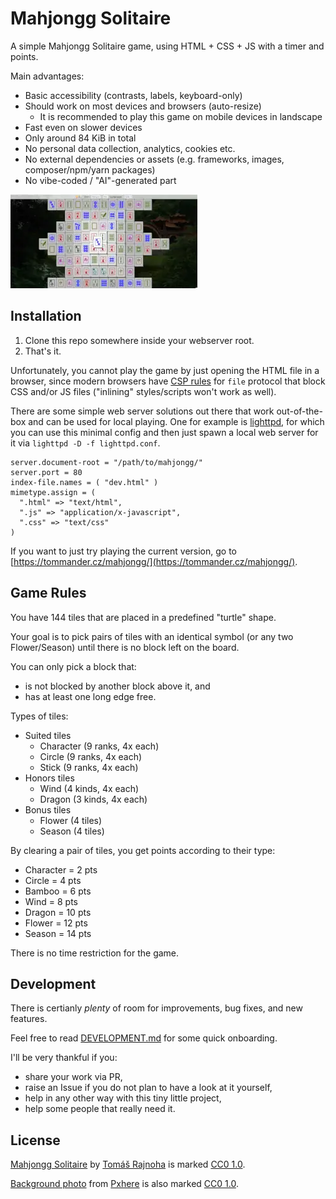 # Mahjongg Solitaire

A simple Mahjongg Solitaire game, using HTML + CSS + JS with a timer and points.

Main advantages:

- Basic accessibility (contrasts, labels, keyboard-only)
- Should work on most devices and browsers (auto-resize)
   - It is recommended to play this game on mobile devices in landscape
- Fast even on slower devices
- Only around 84 KiB in total
- No personal data collection, analytics, cookies etc.
- No external dependencies or assets (e.g. frameworks, images, composer/npm/yarn packages)
- No vibe-coded / "AI"-generated part

[![Screenshot of Mahjongg Solitaire](screenshot_thumbnail.webp)](screenshot.webp)

## Installation

1. Clone this repo somewhere inside your webserver root.
2. That's it.

Unfortunately, you cannot play the game by just opening the HTML file in a browser, since modern
browsers have [CSP rules](https://developer.mozilla.org/en-US/docs/Web/HTTP/Guides/CSP) for `file`
protocol that block CSS and/or JS files ("inlining" styles/scripts won't work as well).

There are some simple web server solutions out there that work out-of-the-box and can be used for
local playing. One for example is [lighttpd](https://redmine.lighttpd.net/projects/lighttpd), for
which you can use this minimal config and then just spawn a local web server for it via
`lighttpd -D -f lighttpd.conf`.

```
server.document-root = "/path/to/mahjongg/"
server.port = 80
index-file.names = ( "dev.html" )
mimetype.assign = (
  ".html" => "text/html",
  ".js" => "application/x-javascript",
  ".css" => "text/css"
)
```

If you want to just try playing the current version, go to
[https://tommander.cz/mahjongg/](https://tommander.cz/mahjongg/).

## Game Rules

You have 144 tiles that are placed in a predefined "turtle" shape.

Your goal is to pick pairs of tiles with an identical symbol (or any two Flower/Season) until there
is no block left on the board.

You can only pick a block that:

- is not blocked by another block above it, and
- has at least one long edge free.

Types of tiles:

- Suited tiles
   - Character (9 ranks, 4x each)
   - Circle (9 ranks, 4x each)
   - Stick (9 ranks, 4x each)
- Honors tiles
   - Wind (4 kinds, 4x each)
   - Dragon (3 kinds, 4x each)
- Bonus tiles
   - Flower (4 tiles)
   - Season (4 tiles)

By clearing a pair of tiles, you get points according to their type:

- Character = 2 pts
- Circle = 4 pts
- Bamboo = 6 pts
- Wind = 8 pts
- Dragon = 10 pts
- Flower = 12 pts
- Season = 14 pts

There is no time restriction for the game.

## Development

There is certianly *plenty* of room for improvements, bug fixes, and new features.

Feel free to read [DEVELOPMENT.md](DEVELOPMENT.md) for some quick onboarding.

I'll be very thankful if you:

- share your work via PR,
- raise an Issue if you do not plan to have a look at it yourself,
- help in any other way with this tiny little project,
- help some people that really need it.

## License

[Mahjongg Solitaire](https://github.com/tommander/mahjongg) by [Tomáš Rajnoha](https://tommander.cz)
is marked [CC0 1.0](LICENSE).

[Background photo](https://get.pxhere.com/photo/architecture-bridge-river-jungle-garden-waterway-rainforest-china-rural-area-arch-bridge-leshan-1166576.jpg)
from [Pxhere](https://pxhere.com/ko/photo/1166576) is also marked
[CC0 1.0](https://creativecommons.org/publicdomain/zero/1.0/).
